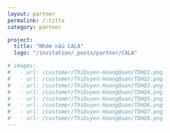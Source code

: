 ```yaml
---
layout: partner
permalink: /:title
category: partner

project:
  title: "Nhóm nấu CALA"
  logo: "/invitation/_posts/partner/CALA"

# images:
#   - url: /customer/ThiDuyen-HoangQuan/TDHQ1.png
#   - url: /customer/ThiDuyen-HoangQuan/TDHQ2.png
#   - url: /customer/ThiDuyen-HoangQuan/TDHQ3.png
#   - url: /customer/ThiDuyen-HoangQuan/TDHQ4.png
#   - url: /customer/ThiDuyen-HoangQuan/TDHQ5.png
#   - url: /customer/ThiDuyen-HoangQuan/TDHQ6.png
#   - url: /customer/ThiDuyen-HoangQuan/TDHQ7.png
#   - url: /customer/ThiDuyen-HoangQuan/TDHQ8.png
---
```

